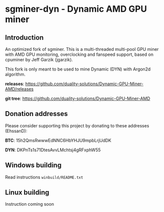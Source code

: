 # sgminer-dyn - Dynamic AMD GPU miner 

## Introduction

An optimized fork of sgminer. This is a multi-threaded multi-pool GPU miner with AMD GPU monitoring,
overclocking and fanspeed support, based on cpuminer by Jeff Garzik (jgarzik).

This fork is only meant to be used to mine Dynamic (DYN) with Argon2d algorithm.

**releases**: https://github.com/duality-solutions/Dynamic-GPU-Miner-AMD/releases

**git tree**: https://github.com/duality-solutions/Dynamic-GPU-Miner-AMD

## Donation addresses

Please consider supporting this project by donating to these addresses (EhssanD):

**BTC**: 15h2QmsRwwwEdNNC6HbYHJU9mpbLrjUdDK

**DYN**: DKPnTs1s71DtesAvvLMchtsj4gRFxphW55


## Windows building

Read instructions `winbuild/README.txt`

## Linux building

Instruction coming soon
